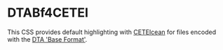 # DTABf4CETEI
This CSS provides default highlighting with [CETEIcean](https://github.com/TEIC/CETEIcean) for files encoded with the [DTA 'Base Format'](https://github.com/deutschestextarchiv/dtabf).
